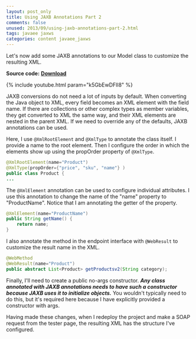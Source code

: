 ```yaml
---           
layout: post_only
title: Using JAXB Annotations Part 2
comments: false
unused: 2013/09/using-jaxb-annotations-part-2.html
tags: javaee jaxws
categories: content javaee_jaxws
---
```


Let's now add some JAXB annotations to our Model class to customize the resulting XML. 

**Source code:** <a href="https://github.com/koushikkothagal/Testmart/archive/990865dbabbfdeeb5dd0271a6c163a03091a8c2e.zip"> <b>Download</b> </a> 

{% include youtube.html param="k5GbEwDFIl8" %}

JAXB conversions do not need a lot of inputs by default. When converting the Java object to XML, every field becomes an XML element with the field name. If there are collections or other complex types as member variables, they get converted to XML the same way, and their XML elements are nested in the parent XML. If we need to override any of the defaults, JAXB annotations can be used.

Here, I use `@XmlRootElement` and `@XmlType` to annotate the class itself. I provide a name to the root element. Then I configure the order in which the elements show up using the propOrder property of `@XmlType`.

```java
@XmlRootElement(name="Product")
@XmlType(propOrder={"price", "sku", "name"} )
public class Product {
...
```

The `@XmlElement` annotation can be used to configure individual attributes. I use this annotation to change the name of the "name" property to "ProductName". Notice that I am annotating the getter of the property.

```java
@XmlElement(name="ProductName")
public String getName() {
    return name;
}
```

I also annotate the method in the endpoint interface with `@WebResult` to customize the result name in the XML.

```java
@WebMethod
@WebResult(name="Product")
public abstract List<Product> getProductsv2(String category);
```

Finally, I'll need to create a public no-args constructor. ***Any class annotated with JAXB annotations needs to have such a constructor because JAXB uses it to initialize objects.*** You wouldn't typically need to do this, but it's required here because I have explicitly provided a constructor with args. 

Having made these changes, when I redeploy the project and make a SOAP request from the tester page, the resulting XML has the structure I've configured.